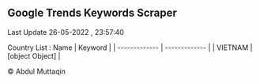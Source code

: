 

## Google Trends Keywords Scraper 
 
Last Update 26-05-2022 , 23:57:40

Country List :
 Name  | Keyword |
| ------------- | ------------- |
| VIETNAM | [object Object] |



© Abdul Muttaqin 
